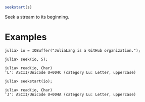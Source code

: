 ```julia
seekstart(s)
```

Seek a stream to its beginning.

# Examples

```jldoctest
julia> io = IOBuffer("JuliaLang is a GitHub organization.");

julia> seek(io, 5);

julia> read(io, Char)
'L': ASCII/Unicode U+004C (category Lu: Letter, uppercase)

julia> seekstart(io);

julia> read(io, Char)
'J': ASCII/Unicode U+004A (category Lu: Letter, uppercase)
```
